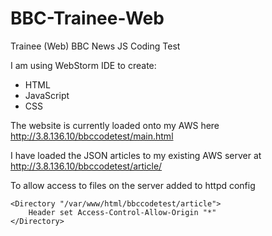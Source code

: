 # BBC-Trainee-Web
Trainee (Web) BBC News JS Coding Test

I am using WebStorm IDE to create:
* HTML
* JavaScript
* CSS

The website is currently loaded onto my AWS here <http://3.8.136.10/bbccodetest/main.html>

I have loaded the JSON articles to my existing AWS server at
http://3.8.136.10/bbccodetest/article/

To allow access to files on the server added to httpd config
```apacheconfig
<Directory "/var/www/html/bbccodetest/article">
    Header set Access-Control-Allow-Origin "*"
</Directory>
```

